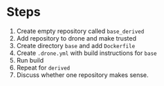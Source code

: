 # Steps

1. Create empty repository called `base_derived`
1. Add repository to drone and make trusted
1. Create directory `base` and add `Dockerfile`
1. Create `.drone.yml` with build instructions for `base`
1. Run build
1. Repeat for `derived`
1. Discuss whether one repository makes sense.